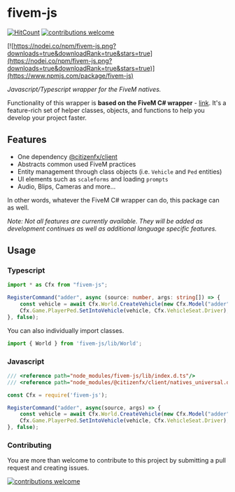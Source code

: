 # fivem-js
[![HitCount](http://hits.dwyl.io/d0p3t/fivem-js.svg)](http://hits.dwyl.io/d0p3t/fivem-js)
[![contributions welcome](https://img.shields.io/badge/contributions-welcome-brightgreen.svg?style=flat)](https://github.com/d0p3t/fivem-js/issues)

[![https://nodei.co/npm/fivem-js.png?downloads=true&downloadRank=true&stars=true](https://nodei.co/npm/fivem-js.png?downloads=true&downloadRank=true&stars=true)](https://www.npmjs.com/package/fivem-js)

*Javascript/Typescript wrapper for the FiveM natives.*

Functionality of this wrapper is **based on the FiveM C# wrapper** - [link](https://github.com/citizenfx/fivem/tree/master/code/client/clrcore/External). It's a feature-rich set of helper classes, objects, and functions to help you develop your project faster.
## Features
* One dependency [@citizenfx/client](https://www.npmjs.com/package/@citizenfx/client)
* Abstracts common used FiveM practices
* Entity management through class objects (i.e. `Vehicle` and `Ped` entities)
* UI elements such as `scaleforms` and loading `prompts`
* Audio, Blips, Cameras and more...

In other words, whatever the FiveM C# wrapper can do, this package can as well.

*Note: Not all features are currently available. They will be added as development continues as well as additional language specific features.*

## Usage

### Typescript
```typescript
import * as Cfx from "fivem-js";

RegisterCommand("adder", async (source: number, args: string[]) => {
    const vehicle = await Cfx.World.CreateVehicle(new Cfx.Model("adder"), new Cfx.Vector3(1, 2, 3), 4);
    Cfx.Game.PlayerPed.SetIntoVehicle(vehicle, Cfx.VehicleSeat.Driver);
}, false);
```
You can also individually import classes.
```typescript
import { World } from 'fivem-js/lib/World';
```

### Javascript
```js
/// <reference path="node_modules/fivem-js/lib/index.d.ts"/>
/// <reference path="node_modules/@citizenfx/client/natives_universal.d.ts"/>

const Cfx = require('fivem-js');

RegisterCommand("adder", async(source, args) => {
    const vehicle = await Cfx.World.CreateVehicle(new Cfx.Model("adder"), new Cfx.Vector3(1, 2, 3), 4);
    Cfx.Game.PlayerPed.SetIntoVehicle(vehicle, Cfx.VehicleSeat.Driver);
}, false);
```

### Contributing

You are more than welcome to contribute to this project by submitting a pull request and creating issues.

[![contributions welcome](https://img.shields.io/badge/contributions-welcome-brightgreen.svg?style=flat)](https://github.com/d0p3t/fivem-js/issues)